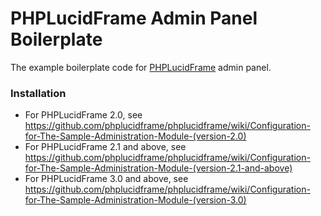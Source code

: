 # PHPLucidFrame Admin Panel Boilerplate

The example boilerplate code for [PHPLucidFrame](http://www.phplucidframe.com) admin panel.

### Installation

- For PHPLucidFrame 2.0, see https://github.com/phplucidframe/phplucidframe/wiki/Configuration-for-The-Sample-Administration-Module-(version-2.0)
- For PHPLucidFrame 2.1 and above, see https://github.com/phplucidframe/phplucidframe/wiki/Configuration-for-The-Sample-Administration-Module-(version-2.1-and-above)
- For PHPLucidFrame 3.0 and above, see https://github.com/phplucidframe/phplucidframe/wiki/Configuration-for-The-Sample-Administration-Module-(version-3.0)
